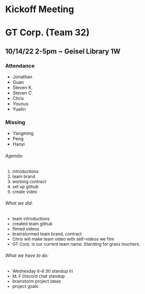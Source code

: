 # Kickoff Meeting
# GT Corp. (Team 32)
## 10/14/22 2-5pm ~ Geisel Library 1W
### **Attendance**
- Jonathan
- Guan
- Steven K.
- Steven C.
- Chris
- Younus
- Yuelin

### **Missing**
- Yangming
- Peng
- Haoyi

###### Agenda:
<div style="font-size:10pt;">
    <ol>
        <li> introductions
        <li> team brand
        <li> working contract
        <li> set up github
        <li> create video
    </ol>
</div>

###### What we did:
<div style="font-size:10pt;">
    <ul>
        <li> team introductions
        <li> created team github
        <li> filmed videos
        <li> brainstormed team brand, contract
        <li> Chris will make team video with self-videos we film
        <li> GT Corp. is our current team name. Standing for grass touchers.
    </ul>
</div>

###### What we have to do:
<div style="font-size:10pt;">
    <ul>
        <li> Wednesday 6-6:30 standup irl
        <li> M, F Discord chat standup
        <li> brainstorm project ideas
        <li> project goals
    </ul>
</div>

